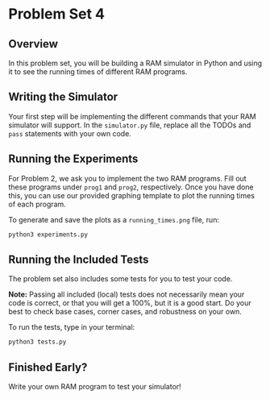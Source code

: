 # Problem Set 4

## Overview

In this problem set, you will be building a RAM simulator in Python and using it to see the running times of different RAM programs.

## Writing the Simulator

Your first step will be implementing the different commands that your RAM simulator will support. In the `simulator.py` file, replace all the TODOs and `pass` statements with your own code.

## Running the Experiments

For Problem 2, we ask you to implement the two RAM programs. Fill out these programs under `prog1` and `prog2`, respectively. Once you have done this, you can use our provided graphing template to plot the running times of each program.

To generate and save the plots as a `running_times.png` file, run:

```bash
python3 experiments.py
```

## Running the Included Tests

The problem set also includes some tests for you to test your code.

**Note:** Passing all included (local) tests does not necessarily mean your code is correct, or that you will get a 100%, but it is a good start. Do your best to check base cases, corner cases, and robustness on your own.

To run the tests, type in your terminal:

```bash
python3 tests.py
```

## Finished Early?

Write your own RAM program to test your simulator!